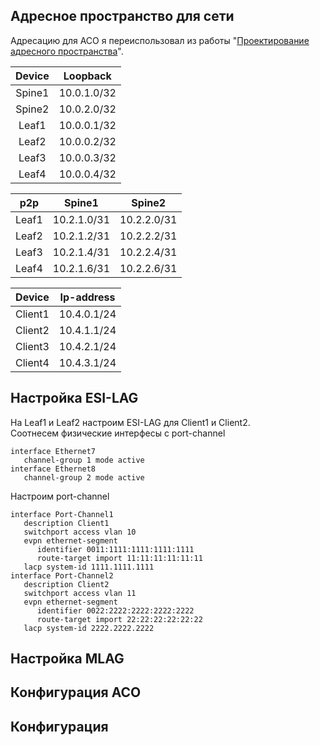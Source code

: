 ## Адресное пространство для сети
Адресацию для АСО я переиспользовал из работы "[Проектирование адресного пространства](https://github.com/Vorobey1/otus-dc-network-design/edit/main/lab1/README.md)".

|Device |Loopback    |
|:-----:|:----------:|
|Spine1 |10.0.1.0/32 |
|Spine2 |10.0.2.0/32 |
|Leaf1  |10.0.0.1/32 |
|Leaf2  |10.0.0.2/32 |
|Leaf3  |10.0.0.3/32 |
|Leaf4  |10.0.0.4/32 |

|p2p         |Spine1      |Spine2      |
|:----------:|:----------:|:----------:|
|Leaf1       |10.2.1.0/31 |10.2.2.0/31 |
|Leaf2       |10.2.1.2/31 |10.2.2.2/31 |
|Leaf3       |10.2.1.4/31 |10.2.2.4/31 |
|Leaf4       |10.2.1.6/31 |10.2.2.6/31 |

|Device  |Ip-address  |
|:------:|:----------:|
|Client1 |10.4.0.1/24 |
|Client2 |10.4.1.1/24 |
|Client3 |10.4.2.1/24 |
|Client4 |10.4.3.1/24 |

## Настройка ESI-LAG
На Leaf1 и Leaf2 настроим ESI-LAG для Client1 и Client2.  
Соотнесем физические интерфесы с port-channel
```
interface Ethernet7
   channel-group 1 mode active
interface Ethernet8
   channel-group 2 mode active
```
Настроим port-channel
```
interface Port-Channel1
   description Client1
   switchport access vlan 10
   evpn ethernet-segment
      identifier 0011:1111:1111:1111:1111
      route-target import 11:11:11:11:11:11
   lacp system-id 1111.1111.1111
interface Port-Channel2
   description Client2
   switchport access vlan 11
   evpn ethernet-segment
      identifier 0022:2222:2222:2222:2222
      route-target import 22:22:22:22:22:22
   lacp system-id 2222.2222.2222
```
## Настройка MLAG

## Конфигурация АСО

## Конфигурация

